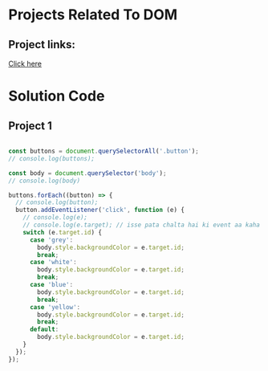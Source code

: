 # Projects Related To DOM

## Project links:
[Click here](https://stackblitz.com/edit/dom-project-chaiaurcode?file=index.html)

# Solution Code

## Project 1

```javascript

const buttons = document.querySelectorAll('.button');
// console.log(buttons);

const body = document.querySelector('body');
// console.log(body)

buttons.forEach((button) => {
  // console.log(button);
  button.addEventListener('click', function (e) {
    // console.log(e);
    // console.log(e.target); // isse pata chalta hai ki event aa kaha se raha hai
    switch (e.target.id) {
      case 'grey':
        body.style.backgroundColor = e.target.id;
        break;
      case 'white':
        body.style.backgroundColor = e.target.id;
        break;
      case 'blue':
        body.style.backgroundColor = e.target.id;
        break;
      case 'yellow':
        body.style.backgroundColor = e.target.id;
        break;
      default:
        body.style.backgroundColor = e.target.id;
    }
  });
});


```
